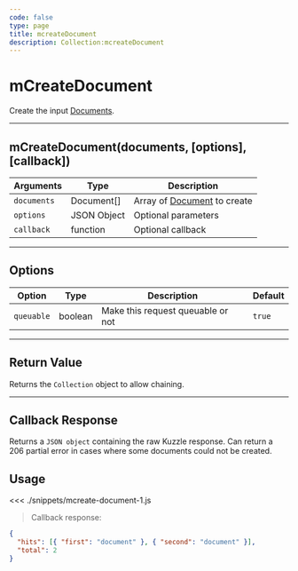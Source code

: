 ```yaml
---
code: false
type: page
title: mcreateDocument
description: Collection:mcreateDocument
---
```


# mCreateDocument

Create the input [Documents](/sdk/js/5/document/).

---

## mCreateDocument(documents, [options], [callback])

| Arguments   | Type        | Description                                        |
| ----------- | ----------- | -------------------------------------------------- |
| `documents` | Document[]  | Array of [Document](/sdk/js/5/document/) to create |
| `options`   | JSON Object | Optional parameters                                |
| `callback`  | function    | Optional callback                                  |

---

## Options

| Option     | Type    | Description                       | Default |
| ---------- | ------- | --------------------------------- | ------- |
| `queuable` | boolean | Make this request queuable or not | `true`  |

---

## Return Value

Returns the `Collection` object to allow chaining.

---

## Callback Response

Returns a `JSON object` containing the raw Kuzzle response.
Can return a 206 partial error in cases where some documents could not be created.

## Usage

<<< ./snippets/mcreate-document-1.js

> Callback response:

```json
{
  "hits": [{ "first": "document" }, { "second": "document" }],
  "total": 2
}
```
